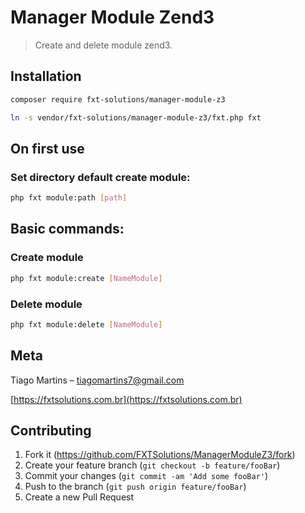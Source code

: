 # Manager Module Zend3
> Create and delete module zend3.

## Installation

```sh
composer require fxt-solutions/manager-module-z3

ln -s vendor/fxt-solutions/manager-module-z3/fxt.php fxt
```

## On first use

### Set directory default create module:
```sh
php fxt module:path [path]
```

## Basic commands:

### Create module
```sh
php fxt module:create [NameModule]
```
### Delete module
```sh
php fxt module:delete [NameModule]
```

## Meta

Tiago Martins – tiagomartins7@gmail.com

[https://fxtsolutions.com.br](https://fxtsolutions.com.br)

## Contributing

1. Fork it (<https://github.com/FXTSolutions/ManagerModuleZ3/fork>)
2. Create your feature branch (`git checkout -b feature/fooBar`)
3. Commit your changes (`git commit -am 'Add some fooBar'`)
4. Push to the branch (`git push origin feature/fooBar`)
5. Create a new Pull Request

